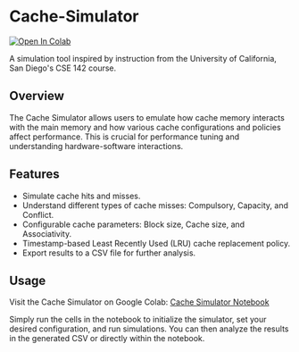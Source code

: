 # Cache-Simulator

[![Open In Colab](https://colab.research.google.com/assets/colab-badge.svg)](https://colab.research.google.com/github/TylerFlar/Cache-Simulator/blob/main/Cache-Simulator.ipynb)

A simulation tool inspired by instruction from the University of California, San Diego's CSE 142 course. 

## Overview

The Cache Simulator allows users to emulate how cache memory interacts with the main memory and how various cache configurations and policies affect performance. This is crucial for performance tuning and understanding hardware-software interactions.

## Features
* Simulate cache hits and misses.
* Understand different types of cache misses: Compulsory, Capacity, and Conflict.
* Configurable cache parameters: Block size, Cache size, and Associativity.
* Timestamp-based Least Recently Used (LRU) cache replacement policy.
* Export results to a CSV file for further analysis.

## Usage
Visit the Cache Simulator on Google Colab: [Cache Simulator Notebook](https://colab.research.google.com/github/TylerFlar/Cache-Simulator/blob/main/Cache-Simulator.ipynb)

Simply run the cells in the notebook to initialize the simulator, set your desired configuration, and run simulations. You can then analyze the results in the generated CSV or directly within the notebook.
